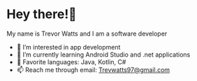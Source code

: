 # Hey there!👋 
My name is Trevor Watts and I am a software developer

- 👀 I’m interested in app development
- 🌱 I’m currently learning Android Studio and .net applications
- :wrench: Favorite languages: Java, Kotlin, C#
- 📫 Reach me through email: Trevwatts97@gmail.com


